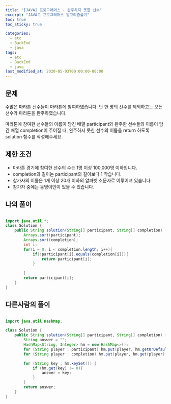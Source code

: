 ```yaml
---
title: "[JAVA] 프로그래머스 - 완주하지 못한 선수"
excerpt: "JAVA로 프로그래머스 알고리즘풀기"
toc: true
toc_sticky: true

categories:
  - etc
  - BackEnd
  - java
tags:
  - etc
  - BackEnd
  - java
last_modified_at: 2020-05-03T00:00:00-00:00
---
```


## 문제 

수많은 마라톤 선수들이 마라톤에 참여하였습니다. 단 한 명의 선수를 제외하고는 모든 선수가 마라톤을 완주하였습니다.

마라톤에 참여한 선수들의 이름이 담긴 배열 participant와 완주한 선수들의 이름이 담긴 배열 completion이 주어질 때, 완주하지 못한 선수의 이름을 return 하도록 solution 함수를 작성해주세요.

## 제한 조건

+ 마라톤 경기에 참여한 선수의 수는 1명 이상 100,000명 이하입니다.
+ completion의 길이는 participant의 길이보다 1 작습니다.
+ 참가자의 이름은 1개 이상 20개 이하의 알파벳 소문자로 이루어져 
  있습니다.
+ 참가자 중에는 동명이인이 있을 수 있습니다.

## 나의 풀이

```java

import java.util.*;
class Solution {
    public String solution(String[] participant, String[] completion) {
        Arrays.sort(participant);
        Arrays.sort(completion);
        int i;
        for(i = 0; i < completion.length; i++){
            if(!participant[i].equals(completion[i])){
                return participant[i];
            }
            
        }
        return participant[i];
    }
}

```

## 다른사람의 풀이

```java

import java.util.HashMap;

class Solution {
    public String solution(String[] participant, String[] completion) {
        String answer = "";
        HashMap<String, Integer> hm = new HashMap<>();
        for (String player : participant) hm.put(player, hm.getOrDefault(player, 0) + 1);
        for (String player : completion) hm.put(player, hm.get(player) - 1);

        for (String key : hm.keySet()) {
            if (hm.get(key) != 0){
                answer = key;
            }
        }
        return answer;
    }
}

```